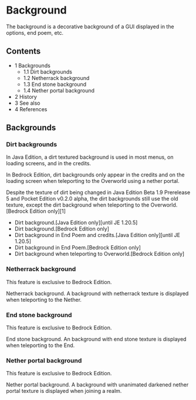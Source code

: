 # Background
The background is a decorative background of a GUI displayed in the options, end poem, etc.

## Contents
- 1 Backgrounds
	- 1.1 Dirt backgrounds
	- 1.2 Netherrack background
	- 1.3 End stone background
	- 1.4 Nether portal background
- 2 History
- 3 See also
- 4 References

## Backgrounds
### Dirt backgrounds
In Java Edition, a dirt textured background is used in most menus, on loading screens, and in the credits.


In Bedrock Edition, dirt backgrounds only appear in the credits and on the loading screen when teleporting to the Overworld using a nether portal.


Despite the texture of dirt being changed in Java Edition Beta 1.9 Prerelease 5 and Pocket Edition v0.2.0 alpha, the dirt backgrounds still use the old texture, except the dirt background when teleporting to the Overworld.‌[Bedrock Edition  only][1]

- Dirt background.‌[Java Edition  only]‌[until JE 1.20.5]
- Dirt background.‌[Bedrock Edition  only]
- Dirt background in End Poem and credits.‌[Java Edition  only]‌[until JE 1.20.5]
- Dirt background in End Poem.‌[Bedrock Edition  only]
- Dirt background when teleporting to Overworld.‌[Bedrock Edition  only]


### Netherrack background

  

This feature is exclusive to  Bedrock Edition. 


Netherrack background.
A background with netherrack texture is displayed when teleporting to the Nether.


### End stone background

  

This feature is exclusive to  Bedrock Edition. 


End stone background.
An background with end stone texture is displayed when teleporting to the End.


### Nether portal background

  

This feature is exclusive to  Bedrock Edition. 


Nether portal background.
A background with unanimated darkened nether portal texture is displayed when joining a realm.


